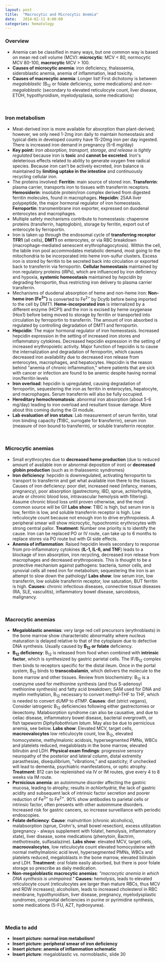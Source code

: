 ```yaml
---
layout: post
title:  "Macrocytic and Microcytic Anemia"
date:   2014-02-11 8:00:00
categories: hematology
---
```


### Overview
- Anemia can be classified in many ways, but one common way is based on mean red cell volume (MCV): **microcytic**: MCV < 80, normocytic MCV 80-100, **macrocytic** MCV > 100.
- **Causes of microcytic anemia**: iron deficiency, thalassemia, sideroblastic anemia, anemia of inflammation, lead toxicity.
- **Causes of macrocytic anemia**: Longer list! First dichotomy is between *megaloblastic* (B<sub>12</sub> or folate deficiency, some medications) and *non-megaloblastic* (secondary to elevated reticulocyte count, liver disease, ETOH, hypothyroidism, myelodysplasia, some medications)

<span><br></span>
### Iron metabolism
- Meat-derived iron is more available for absorption than plant-derived; however, we only need 1-2mg iron daily to maintain homeostasis and typical diets in developed country have 15-20mg iron per day ingested. There is increased iron demand in pregnancy (5-6 mg/day)
- **Key point:** *Iron absorption, transport, storage, and release is tightly regulated* because iron is **toxic** and **cannot be excreted**. Iron's deleterious effects related to ability to generate oxygen free radical species. Because iron can't be actively excreted, iron balance is maintained by **limiting uptake in the intestine** and continuously recycling cellular iron.
- The proteins involved: **Ferritin**: main source of stored iron. **Transferrin**: plasma carrier, transports iron to tissues with transferrin receptors. **Hemosiderin**: insoluble protein/iron complex derived from digested ferritin molecules, found in macrophages. **Hepcidin**: 25AA liver polypeptide, the major hormonal regulator of iron homeostasis. **Ferroportin**: transmembrane iron exporter, expressed on duodenal enterocytes and macrophages.
- Multiple safety mechanisms contribute to homeostasis: chaperone proteins (transferrin, haptoglobin), storage by ferritin, export out of enterocyte by ferroportin.
- Iron is taken up through the endosomal cycle of **transferring receptor TFR1** (all cells), **DMT1** on enterocytes, or via RBC breakdown (macrophage-mediated senescent erythrophagocytosis). Within the cell, the labile iron pool accommodates metabolic demand, most going to the mitochondria to be incorporated into heme iron-sulfur clusters. Excess iron is stored by ferritin to be secreted back into circulation or exported back to transferrin via ferroportin. **Cellular homeostasis** maintained by iron regulatory proteins (*IRPs*), which are influenced by iron deficiency and hypoxia, **systemic homeostasis** maintained by *hepcidin* by degrading ferroportin, thus restricting iron delivery to plasma carrier transferrin. 	
- Mechanisms of duodenal absorption of heme and non-heme iron: **Non-heme iron (Fe<sup>3+</sup>)** is converted to Fe<sup>2+</sup> by Dcytb before being imported to the cell by DMT1. **Heme-incorporated iron** is internalized by a different enzyme (HCP1) and the iron is excised by heme oxygenase (Hox1) before being moved to storage by ferritin or transported into circulation by ferroportin to transferrin. The amount of iron absorbed is regulated by controlling degradation of DMT1 and ferroportin.
- **Hepcidin**: The major hormonal regulator of iron homeostasis. Increased hepcidin expression in the setting of increased iron stores and inflammatory cytokines. Decreased hepcidin expression in the setting of increased erythropoietic activity. Major function of hepcidin is to cause the internalization and degradation of ferroportin, which causes decreased iron availability due to decreased iron release from enterocytes, macrophages, and hepatocytes. Hepcidin is the reason behind "anemia of chronic inflammation," where patients that are sick with cancer or infection are found to be anemic despite having normal iron/ferritin levels
- **Iron overload**: hepcidin is upregulated, causing degradation of ferroportin, sequestering the iron as ferritin in enterocytes, hepatocyte, and macrophages. Serum transferrin will also be fully occupied.
- **Hereditary hemochromatosis**: abnormal iron absorption (about 5-6 mg/day) leading to iron overload and resultant tissue damage. More about this coming during the GI module.
- **Lab evaluation of iron status**: Lab measurement of serum ferritin, total iron binding capacity (**T**IBC, surrogate for **t**ransferrin), serum iron (measure of iron bound to transferrin), or soluble transferrin receptor. 

<span><br></span>

### Microcytic anemias
- Small erythrocytes due to **decreased heme production** (due to reduced amount of available iron or abnormal deposition of iron) or **decreased globin production** (such as in thalassemic syndromes)
- **Iron deficiency**: hepcidin is downregulated, activating ferroportin to transport to transferrin and get what available iron there to the tissues. Causes of iron deficiency: poor diet, increased need (infancy, menses, pregnancy), poor absorption (gastrectomy, IBD, sprue, achlorhydria, acute or chronic blood loss, intravascular hemolysis with filtering). Assume chronic blood loss until proven otherwise, and the most common source will be GI! **Labs show**: TIBC is high, but serum iron is low, ferritin is low, and soluble transferrin receptor is high. Low reticulocyte count because not enough iron to drive erythropoiesis. A peripheral smear will show microcytic, hypochromic erythrocytes with strong central pallor. **Treatment**: Number one priority is to identify the cause. Iron can be replaced PO or IV route, can take up to 6 months to replace stores via PO route but with GI side effects.
- **Anemia of inflammation**: Raised hepcidin levels secondary to response from pro-inflammatory cytokines (**IL-1, IL-6, and TNF**) leads to a blockage of iron absorption, iron recycling, decreased iron release from macrophages and decreased erythropoiesis. This is thought to be a protective mechanism against pathogens: bacteria, tumor cells, and synovial cells all need iron for metabolism; sequestering the iron is an attempt to slow down the pathology! **Labs show**: low serum iron, low transferrin, low soluble transferrin receptor, low saturation, BUT ferritin is high. **Causes:** chronic infectious diseases, connective tissue diseases (RA, SLE, vasculitis), inflammatory bowel disease, sarcoidosis, malignancy.

<span><br></span>

### Macrocytic anemias
- **Megaloblastic anemias**: very large red cell precursors (erythroblasts) in the bone marrow show characteristic abnormality where nucleus maturation is delayed relative to that of the cytoplasm due to defective DNA synthesis. Usually caused by **B<sub>12</sub> or folate** deficiency.
- **B<sub>12</sub> deficiency**: B<sub>12</sub> is released from food when combined with **intrinsic factor**, which is synthesized by gastric parietal cells. The IF/B<sub>12</sub> complex then binds to receptors specific for the distal ileum. Once in the portal system, B<sub>12</sub> binds to **transcobalamin**, which delivers the molecule to the bone marrow and other tissues. Review from biochemistry: B<sub>12</sub> is a coenzyme used for methionine synthesis (and thus S-adenosyl methionine synthesis) and fatty acid breakdown; SAM used for DNA and myelin methylation, B<sub>12</sub> necessary to convert methyl-THF to THF, which is needed to convert dUMP to dTMP. **Causes**: diet (strict vegans), Consider iatrogenic B<sub>12</sub> deficiencies following either gastrectomies or ileoectomy. Malabsorption syndrome can also be causative, and due to celiac disease, inflammatory bowel disease, bacterial overgrowth, or fish tapeworm *Diphyllobothrium latum*. May also be due to pernicious anemia, see below. **Labs show**: Elevated MCV, target cells, **macroovalocytes** low reticulocyte count, low B<sub>12</sub>, elevated homocysteine, methylmalonic acidosis, hypersegmented PMNs, WBCs and platelets reduced, megaloblasts in the bone marrow, elevated bilirubin and LDH. **Physical exam findings**: progressive sensory neuropathy of the posterior and lateral column, distal extremity parasthesias, disequilibrium, "vibrations," and spasticity; if unchecked will lead to dementia, psychiatric manifestations, or optic atrophy. **Treatment**: B12 can be replenished via IV or IM routes, give every 4 to 8 weeks via IM route.
- **Pernicious anemia**: an autoimmune disorder affecting the gastric mucosa, leading to atrophy; results in *achlorhydria*, the lack of gastric acidity and subsequent lack of intrinsic factor secretion and poorer reduction of Fe<sup>3+</sup> to Fe<sup>2+</sup>. 90% show antibodies to parietal cells or intrinsic factor, often presents with other autoimmune disorders. Increased risk for gastric cancers, so increase surveillance with periodic endoscopies.
- **Folate deficiency**: **Cause**: malnutrition (chronic alcoholics), malabsorption (sprue, Crohn's, small bowel resection), excess utilization (pregnancy - always supplement with folate!, hemolysis, inflammatory state), liver disease, some medications (phenytoin, Bactrim, methotrexate, sulfasalazine). **Labs show**: elevated MCV, target cells, **macroovalocytes**, low reticulocyte count elevated homocysteine with normal methylmalonic acid level, hypersegmented PMNs, WBCs and platelets reduced, megaloblasts in the bone marrow, elevated bilirubin and LDH. **Treatment**: oral folate easily absorbed, but there is poor folate storage so prescribe as daily medication. 
- **Non-megaloblastic macrocytic anemias**: *"macrocytic anemia in which DNA synthesis is unimpaired."* **Causes:** hemolysis, leads to elevated reticulocyte count (reticulocytes are larger than mature RBCs, thus MCV and RDW increases); alcoholism, leads to increased cholesterol in RBC membrane, hypothyroidism, liver disease, pregnancy, myelodysplastic syndromes, congenital deficiencies in purine or pyrimidine synthesis, some medications (5-FU, AZT, hydroxyurea).

<span><br></span>

### Media to add
- **Insert picture: normal iron metabolism!**
- **Insert picture: peripheral smear of iron deficiency**
- **Insert picture: anemia of inflammation schematic**
- **Insert picture**: megaloblastic vs. normoblastic, slide 30